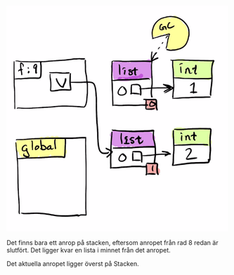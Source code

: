 ![Facit](andra1.png)

Det finns bara ett anrop på stacken, eftersom anropet från rad 8 redan är slutfört. Det ligger kvar en lista i minnet från det anropet.

Det aktuella anropet ligger överst på Stacken.
